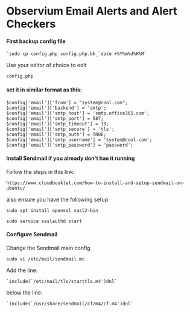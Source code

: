 # Observium Email Alerts and Alert Checkers

#### First backup config file

    `sudo cp config.php config.php.bk_`date +%Y%m%d%H%M`

Use your editor of choice to edit

`config.php` 

#### set it in similar format as this:

`$config['email']['from'] = "system@cool.com";`<br>
`$config['email']['backend'] = 'smtp';`<br>
`$config['email']['smtp_host'] = 'smtp.office365.com';`<br>
`$config['email']['smtp_port'] = 587;`<br>
`$config['email']['smtp_timeout'] = 10;`<br>
`$config['email']['smtp_secure'] = 'tls';`<br>
`$config['email']['smtp_auth'] = TRUE;`<br>
`$config['email']['smtp_username'] = 'system@cool.com';`
`$config['email']['smtp_password'] = 'password';`

#### Install Sendmail if you already don't hae it running

Follow the steps in this link:

`https://www.cloudbooklet.com/how-to-install-and-setup-sendmail-on-ubuntu/`

also ensure you have the following setup

`sudo apt install openssl sasl2-bin`

`sudo service saslauthd start`

#### Configure Sendmail

Change the Sendmail main config

`sudo vi /etc/mail/sendmail.mc`

Add the line:

    `include(`/etc/mail/tls/starttls.m4')dnl`

below the line:

    `include(`/usr/share/sendmail/cf/m4/cf.m4')dnl`
